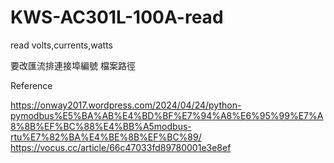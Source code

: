 # KWS-AC301L-100A-read
read volts,currents,watts

要改匯流排連接埠編號
檔案路徑

Reference


https://onway2017.wordpress.com/2024/04/24/python-pymodbus%E5%BA%AB%E4%BD%BF%E7%94%A8%E6%95%99%E7%A8%8B%EF%BC%88%E4%BB%A5modbus-rtu%E7%82%BA%E4%BE%8B%EF%BC%89/
https://vocus.cc/article/66c47033fd89780001e3e8ef
